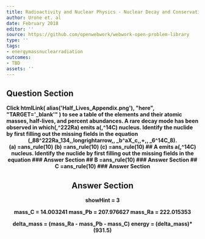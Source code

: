 ```yaml
---
title: Radioactivity and Nuclear Physics - Nuclear Decay and Conservation Laws
author: Urone et. al
date: February 2018
editor: ''
source: https://github.com/openwebwork/webwork-open-problem-library
type: ''
tags:
- energymassnuclearradiation
outcomes:
- TBD
assets: ''
---
```


## Question Section 

<b>
Click
 htmlLink( alias('Half_Lives_Appendix.png'), "here", "TARGET='_blank'" )
to see a table of the elements and their atomic masses, half-lives, and percent abundances.
A rare decay mode has been observed in which(,^222Ra) emits a(,^14C) nucleus. Identify the nuclide by first filling out the missing fields in the equation
<center>(_88^222Ra_134,,longrightarrow,, _b^aX_c,,+,, _6^14C_8).<center>
(a) =ans_rule(10)
(b) =ans_rule(10)
(c) =ans_rule(10)
## A
emits a(,^14C) nucleus. Identify the nuclide by first filling out the missing fields in the equation
### Answer Section
## B
=ans_rule(10)
### Answer Section
## C
=ans_rule(10)
### Answer Section


## Answer Section

showHint = 3

mass_C = 14.003241
mass_Pb = 207.976627
mass_Ra = 222.015353

delta_mass = (mass_Ra - mass_Pb - mass_C)
energy = (delta_mass)*(931.5)